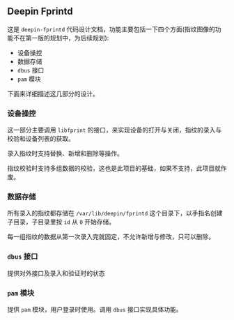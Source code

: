 ## Deepin Fprintd

这是 `deepin-fprintd` 代码设计文档，功能主要包括一下四个方面(指纹图像的功能不在第一版的规划中，为后续规划):

+ 设备操控
+ 数据存储
+ `dbus` 接口
+ `pam` 模块

下面来详细描述这几部分的设计。


### 设备操控

这一部分主要调用 `libfprint` 的接口，来实现设备的打开与关闭，指纹的录入与校验和设备列表的获取。

录入指纹时支持替换、新增和删除等操作。

指纹校验时支持多组数据的校验，这也是此项目的基础，如果不支持，此项目就作废。



### 数据存储

所有录入的指纹都存储在 `/var/lib/deepin/fprintd` 这个目录下，以手指名创建子目录，子目录里按 `id` 从 `0` 开始存储。

每一组指纹的数据从第一次录入完就固定，不允许新增与修改，只可以删除。


### `dbus` 接口

提供对外接口及录入和验证时的状态



### `pam` 模块

提供 `pam` 模块，用户登录时使用。调用 `dbus` 接口实现具体功能。
